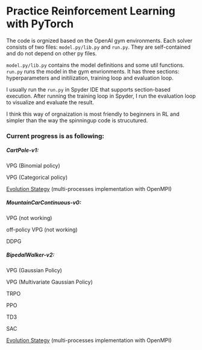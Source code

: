 # Practice Reinforcement Learning with PyTorch
The code is orgnized based on the OpenAI gym environments. Each solver consists of two files: `model.py/lib.py` and `run.py`. They are self-contained and do not depend on other py files.

`model.py/lib.py` contains the model definitions and some util functions. `run.py` runs the model in the gym envrionments. It has three sections: hyperparameters and initilization, training loop and evaluation loop. 

I usually run the `run.py` in Spyder IDE that supports section-based execution. After running the training loop in Spyder, I run the evaluation loop to visualize and evaluate the result.

I think this way of orgnaization is most friendly to beginners in RL and simpler than the way the spinningup code is strucutured.

### Current progress is as following:

##### CartPole-v1:

VPG (Binomial policy)

VPG (Categorical policy)

[Evolution Stategy](https://arxiv.org/abs/1703.03864) (multi-processes implementation with OpenMPI)



##### MountainCarContinuous-v0:

VPG (not working)

off-policy VPG (not working)

DDPG




##### BipedalWalker-v2:

VPG (Gaussian Policy)

VPG (Multivariate Gaussian Policy)

TRPO

PPO

TD3

SAC

[Evolution Stategy](https://arxiv.org/abs/1703.03864) (multi-processes implementation with OpenMPI)





